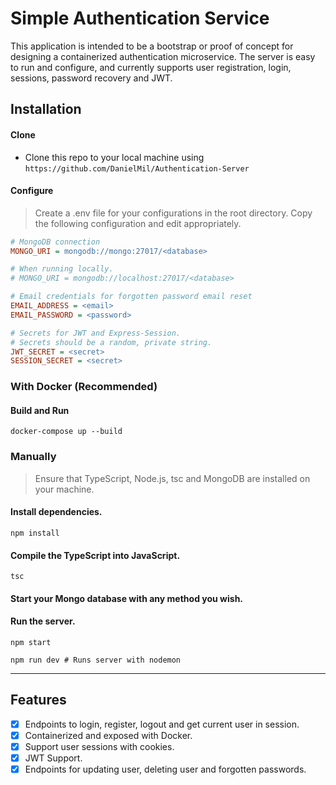 # Simple Authentication Service

This application is intended to be a bootstrap or proof of concept for designing a containerized authentication microservice. The server is easy to run and configure, and currently supports user registration, login, sessions, password recovery and JWT. 

## Installation 

#### Clone

- Clone this repo to your local machine using `https://github.com/DanielMil/Authentication-Server`

#### Configure

> Create a .env file for your configurations in the root directory. Copy the following configuration and edit appropriately.

```INI
# MongoDB connection
MONGO_URI = mongodb://mongo:27017/<database>

# When running locally.
# MONGO_URI = mongodb://localhost:27017/<database>

# Email credentials for forgotten password email reset
EMAIL_ADDRESS = <email> 
EMAIL_PASSWORD = <password>

# Secrets for JWT and Express-Session.
# Secrets should be a random, private string.
JWT_SECRET = <secret>
SESSION_SECRET = <secret>
```

### With Docker (Recommended)

#### Build and Run
```shell
docker-compose up --build
```

### Manually

> Ensure that TypeScript, Node.js, tsc and MongoDB are installed on your machine.

#### Install dependencies.
```shell
npm install
```

#### Compile the TypeScript into JavaScript.
```shell
tsc
```

#### Start your Mongo database with any method you wish.

#### Run the server.
```shell
npm start
```

```shell
npm run dev # Runs server with nodemon
```
---

## Features
- [x] Endpoints to login, register, logout and get current user in session.
- [x] Containerized and exposed with Docker.
- [x] Support user sessions with cookies.
- [x] JWT Support.
- [x] Endpoints for updating user, deleting user and forgotten passwords.
